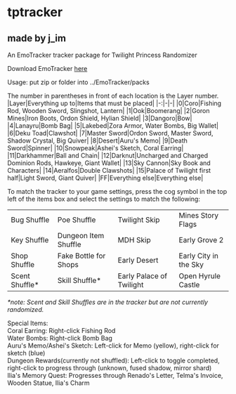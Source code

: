 # tptracker
## made by j_im
An EmoTracker tracker package for Twilight Princess Randomizer

Download EmoTracker [here](https://emotracker.net)

Usage: put zip or folder into ../EmoTracker/packs

The number in parentheses in front of each location is the Layer number.
|Layer|Everything up to|Items that must be placed|
|-:|-|-|
|0|Coro|Fishing Rod, Wooden Sword, Slingshot, Lantern|
|1|Ook|Boomerang|
|2|Goron Mines|Iron Boots, Ordon Shield, Hylian Shield|
|3|Dangoro|Bow|
|4|Lanayru|Bomb Bag|
|5|Lakebed|Zora Armor, Water Bombs, Big Wallet|
|6|Deku Toad|Clawshot|
|7|Master Sword|Ordon Sword, Master Sword, Shadow Crystal, Big Quiver|
|8|Desert|Auru's Memo|
|9|Death Sword|Spinner|
|10|Snowpeak|Ashei's Sketch, Coral Earring|
|11|Darkhammer|Ball and Chain|
|12|Darknut|Uncharged and Charged Dominion Rods, Hawkeye, Giant Wallet|
|13|Sky Cannon|Sky Book and Characters|
|14|Aeralfos|Double Clawshots|
|15|Palace of Twilight first half|Light Sword, Giant Quiver|
|FF|Everything else|Everything else|

To match the tracker to your game settings, press the cog symbol in the top left of the items box and select the settings to match the following:

|||||
|-|-|-|-|
|Bug Shuffle|Poe Shuffle|Twilight Skip|Mines Story Flags|
|Key Shuffle|Dungeon Item Shuffle|MDH Skip|Early Grove 2|
|Shop Shuffle|Fake Bottle for Shops|Early Desert|Early City in the Sky|
|Scent Shuffle\*|Skill Shuffle\*|Early Palace of Twilight|Open Hyrule Castle|

_\*note: Scent and Skill Shuffles are in the tracker but are not currently randomized._

Special Items:  
Coral Earring: Right-click Fishing Rod  
Water Bombs: Right-click Bomb Bag  
Auru's Memo/Ashei's Sketch: Left-click for Memo (yellow), right-click for sketch (blue)  
Dungeon Rewards(currently not shuffled): Left-click to toggle completed, right-click to progress through (unknown, fused shadow, mirror shard)  
Ilia's Memory Quest: Progresses through Renado's Letter, Telma's Invoice, Wooden Statue, Ilia's Charm  

